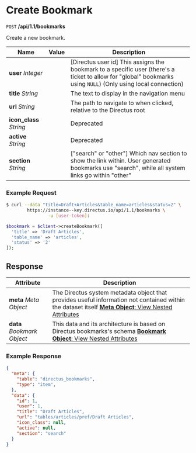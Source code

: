 # Create Bookmark

<span class="request">`POST` **/api/1.1/bookmarks**</span>

<span class="description">Create a new bookmark.</span>

<span class="arguments">Name</span> | Value | Description
--------------|--------------- | ----------------------
**user** _Integer_         |   | [Directus user id] This assigns the bookmark to a specific user (there's a ticket to allow for "global" bookmarks using `NULL`) (Only using local connection)
**title** _String_         |   | The text to display in the navigation menu
**url** _String_           |   | The path to navigate to when clicked, relative to the Directus root
**icon_class** _String_     |  | Deprecated
**active** _String_        |   | Deprecated
**section** _String_        |  | ["search" or "other"] Which nav section to show the link within. User generated bookmarks use "search", while all system links go within "other"

### Example Request

```bash
$ curl --data "title=Draft+Articles&table_name=articles&status=2" \
        https://instance--key.directus.io/api/1.1/bookmarks \
                -u [user-token]:
```

```php
$bookmark = $client->createBookmark([
  'title' => 'Draft Articles',
  'table_name' => 'articles',
  'status' => '2'
]);
```

## Response

<span class="attributes">Attribute</span> | Description
--------|------------
**meta** _Meta Object_ | The Directus system metadata object that provides useful information not contained within the dataset itself [**Meta Object**: View Nested Attributes](/overview/objects-model.md#meta-object)
**data** _Bookmark Object_ | <span class="custom">This data and its architecture is based on Directus bookmarks's schema</span> [**Bookmark Object**: View Nested Attributes](/overview/objects-model.md#bookmark-object)

### Example Response

```json
{
  "meta": {
    "table": "directus_bookmarks",
    "type": "item",
  },
  "data": {
    "id": 1,
    "user": 1,
    "title": "Draft Articles",
    "url": "tables/articles/pref/Draft Articles",
    "icon_class": null,
    "active": null,
    "section": "search"
  }
}
```

